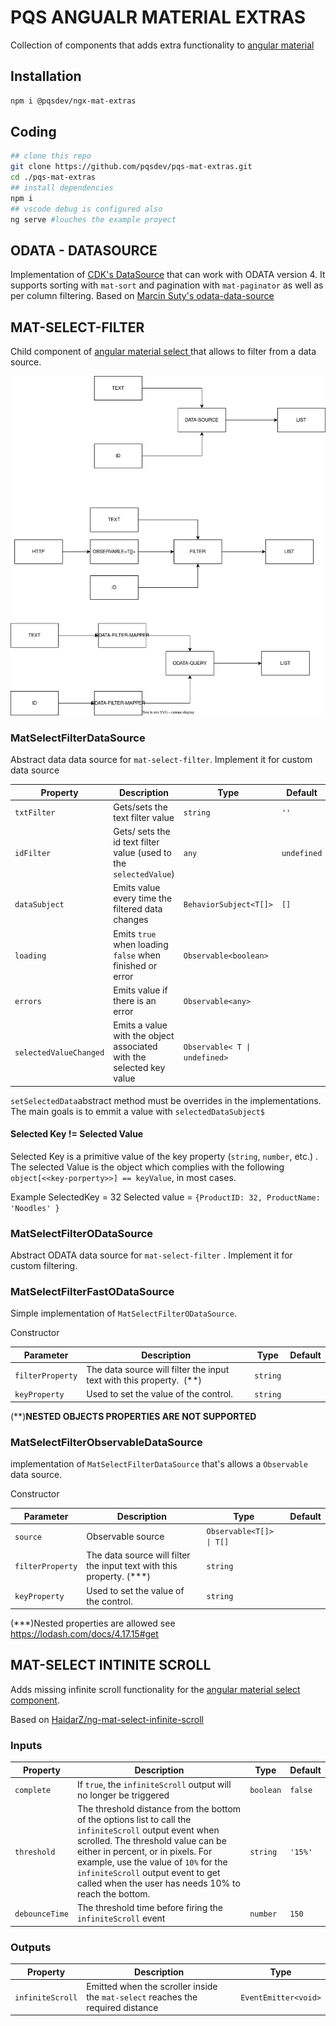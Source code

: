 # PQS ANGUALR MATERIAL EXTRAS

Collection of components that adds extra functionality to [angular material](https://material.angular.io)

## Installation

```bash
npm i @pqsdev/ngx-mat-extras
```

## Coding

```bash
## clone this repo
git clone https://github.com/pqsdev/pqs-mat-extras.git
cd ./pqs-mat-extras
## install dependencies
npm i
## vscode debug is configured also
ng serve #louches the example proyect
```

## ODATA - DATASOURCE

Implementation of [CDK's DataSource](https://material.angular.io/cdk/collections/api#DataSource) that can work with ODATA version 4. It supports sorting with `mat-sort` and pagination with `mat-paginator` as well as per column filtering. Based on [Marcin Suty's odata-data-source](https://github.com/relair/odata-data-source)

## MAT-SELECT-FILTER

Child component of [angular material select ](https://material.angular.io/components/select) that allows to filter from a data source.

![Datasoruce](img/mat-select-filter-datasource.svg)

### MatSelectFilterDataSource

Abstract data data source for `mat-select-filter`. Implement it for custom data source

| Property               | Description                                                          | Type                          | Default     |
| ---------------------- | -------------------------------------------------------------------- | ----------------------------- | ----------- |
| `txtFilter`            | Gets/sets the text filter value                                      | `string`                      | `''`        |
| `idFilter`             | Gets/ sets the id text filter value (used to the `selectedValue`)    | `any`                         | `undefined` |
| `dataSubject`          | Emits value every time the filtered data changes                     | `BehaviorSubject<T[]>`        | `[]`        |
| `loading`              | Emits `true` when loading `false` when finished or error             | `Observable<boolean>`         |             |
| `errors`               | Emits value if there is an error                                     | `Observable<any>`             |             |
| `selectedValueChanged` | Emits a value with the object associated with the selected key value | `Observable< T \| undefined>` |             |

`setSelectedData`abstract method must be overrides in the implementations. The main goals is to emmit a value with `selectedDataSubject$`

#### Selected Key != Selected Value

Selected Key is a primitive value of the key property  (`string`, `number`, etc.) . The selected Value is the object which complies with the following `object[<<key-porperty>>] == keyValue`, in most cases.

Example SelectedKey = 32 Selected value = `{ProductID: 32, ProductName: 'Noodles' }`

### MatSelectFilterODataSource

Abstract ODATA data source for `mat-select-filter` . Implement it for custom filtering.

### MatSelectFilterFastODataSource

Simple implementation of `MatSelectFilterODataSource`.

Constructor

| Parameter        | Description                                                          | Type     | Default |
| ---------------- | -------------------------------------------------------------------- | -------- | ------- |
| `filterProperty` | The data source will filter the input text with this property.  (**) | `string` |         |
| `keyProperty`    | Used to set the value of the control.                                | `string` |         |

(**)**NESTED OBJECTS PROPERTIES ARE NOT SUPPORTED**

### MatSelectFilterObservableDataSource

implementation of `MatSelectFilterDataSource` that's allows a `Observable` data source.

Constructor

| Parameter        | Description                                                          | Type                     | Default |
| ---------------- | -------------------------------------------------------------------- | ------------------------ | ------- |
| `source`         | Observable source                                                    | `Observable<T[]> \| T[]` |         |
| `filterProperty` | The data source will filter the input text with this property. (***) | `string`                 |         |
| `keyProperty`    | Used to set the value of the control.                                | `string`                 |         |

 (***)Nested properties are allowed see https://lodash.com/docs/4.17.15#get

## MAT-SELECT INTINITE SCROLL

Adds missing infinite scroll functionality for the [angular material select component](https://material.angular.io/components/select).

Based on [HaidarZ/ng-mat-select-infinite-scroll](https://github.com/HaidarZ/ng-mat-select-infinite-scroll)

### Inputs

| Property       | Description                                                                                                                                                                                                                                                                                                              | Type      | Default |
| -------------- | ------------------------------------------------------------------------------------------------------------------------------------------------------------------------------------------------------------------------------------------------------------------------------------------------------------------------ | --------- | ------- |
| `complete`     | If `true`, the `infiniteScroll` output will no longer be triggered                                                                                                                                                                                                                                                       | `boolean` | `false` |
| `threshold`    | The threshold distance from the bottom of the options list to call the `infiniteScroll` output event when scrolled. The threshold value can be either in percent, or in pixels. For example, use the value of `10%` for the `infiniteScroll` output event to get called when the user has needs 10% to reach the bottom. | `string`  | `'15%'` |
| `debounceTime` | The threshold time before firing the `infiniteScroll` event                                                                                                                                                                                                                                                              | `number`  | `150`   |

### Outputs

| Property         | Description                                                                     | Type                 |
| ---------------- | ------------------------------------------------------------------------------- | -------------------- |
| `infiniteScroll` | Emitted when the scroller inside the `mat-select` reaches the required distance | `EventEmitter<void>` |
